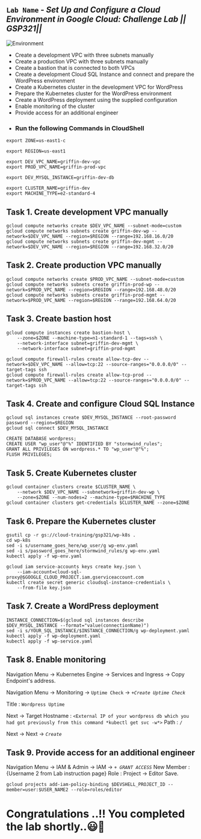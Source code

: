 ## `Lab Name` - *Set Up and Configure a Cloud Environment in Google Cloud: Challenge Lab || GSP321||*

![Environment](https://cdn.qwiklabs.com/UE5MydlafU0QvN7zdaOLo%2BVxvETvmuPJh%2B9kZxQnOzE%3D)


- Create a development VPC with three subnets manually
- Create a production VPC with three subnets manually
- Create a bastion that is connected to both VPCs
- Create a development Cloud SQL Instance and connect and prepare the WordPress environment
- Create a Kubernetes cluster in the development VPC for WordPress
- Prepare the Kubernetes cluster for the WordPress environment
- Create a WordPress deployment using the supplied configuration
- Enable monitoring of the cluster
- Provide access for an additional engineer

* ### Run the following Commands in CloudShell
```
export ZONE=us-east1-c
```
```
export REGION=us-east1
```
```
export DEV_VPC_NAME=griffin-dev-vpc
export PROD_VPC_NAME=griffin-prod-vpc
```
```
export DEV_MYSQL_INSTANCE=griffin-dev-db
```
```
export CLUSTER_NAME=griffin-dev
export MACHINE_TYPE=e2-standard-4
```

## Task 1. Create development VPC manually
```
gcloud compute networks create $DEV_VPC_NAME --subnet-mode=custom
gcloud compute networks subnets create griffin-dev-wp --network=$DEV_VPC_NAME --region=$REGION --range=192.168.16.0/20
gcloud compute networks subnets create griffin-dev-mgmt --network=$DEV_VPC_NAME --region=$REGION --range=192.168.32.0/20
```

## Task 2. Create production VPC manually
```
gcloud compute networks create $PROD_VPC_NAME --subnet-mode=custom
gcloud compute networks subnets create griffin-prod-wp --network=$PROD_VPC_NAME --region=$REGION --range=192.168.48.0/20
gcloud compute networks subnets create griffin-prod-mgmt --network=$PROD_VPC_NAME --region=$REGION --range=192.168.64.0/20
```

## Task 3. Create bastion host
```
gcloud compute instances create bastion-host \
    --zone=$ZONE --machine-type=n1-standard-1 --tags=ssh \
    --network-interface subnet=griffin-dev-mgmt \
    --network-interface subnet=griffin-prod-mgmt
```

```
gcloud compute firewall-rules create allow-tcp-dev --network=$DEV_VPC_NAME --allow=tcp:22 --source-ranges="0.0.0.0/0" --target-tags ssh
gcloud compute firewall-rules create allow-tcp-prod --network=$PROD_VPC_NAME --allow=tcp:22 --source-ranges="0.0.0.0/0" --target-tags ssh
```

## Task 4. Create and configure Cloud SQL Instance
```
gcloud sql instances create $DEV_MYSQL_INSTANCE --root-password password --region=$REGION
gcloud sql connect $DEV_MYSQL_INSTANCE
```

```
CREATE DATABASE wordpress;
CREATE USER "wp_user"@"%" IDENTIFIED BY "stormwind_rules";
GRANT ALL PRIVILEGES ON wordpress.* TO "wp_user"@"%";
FLUSH PRIVILEGES;
```

## Task 5. Create Kubernetes cluster
```
gcloud container clusters create $CLUSTER_NAME \
    --network $DEV_VPC_NAME --subnetwork=griffin-dev-wp \
    --zone=$ZONE --num-nodes=2 --machine-type=$MACHINE_TYPE
gcloud container clusters get-credentials $CLUSTER_NAME --zone=$ZONE
```

## Task 6. Prepare the Kubernetes cluster
```
gsutil cp -r gs://cloud-training/gsp321/wp-k8s .
cd wp-k8s
sed -i s/username_goes_here/wp_user/g wp-env.yaml
sed -i s/password_goes_here/stormwind_rules/g wp-env.yaml
kubectl apply -f wp-env.yaml
```

```
gcloud iam service-accounts keys create key.json \
    --iam-account=cloud-sql-proxy@$GOOGLE_CLOUD_PROJECT.iam.gserviceaccount.com
kubectl create secret generic cloudsql-instance-credentials \
    --from-file key.json
```

## Task 7. Create a WordPress deployment
```
INSTANCE_CONNECTION=$(gcloud sql instances describe $DEV_MYSQL_INSTANCE --format="value(connectionName)")
sed -i s/YOUR_SQL_INSTANCE/$INSTANCE_CONNECTION/g wp-deployment.yaml
kubectl apply -f wp-deployment.yaml
kubectl apply -f wp-service.yaml
```


## Task 8. Enable monitoring


Navigation Menu -> Kubernetes Engine -> Services and Ingress -> Copy Endpoint's address.

Navigation Menu -> Monitoring -> `Uptime Check` -> *`+Create Uptime Check`* 

   Title : `Wordpress Uptime`

Next -> Target
   Hostname : `<External IP of your wordpress db which you had got previously from this command *kubectl get svc -w*>`
   Path : `/`

Next -> Next -> *`Create`*


## Task 9. Provide access for an additional engineer
Navigation Menu -> IAM & Admin -> IAM -> *`+ GRANT ACCESS`*
New Member : {Username 2 from Lab instruction page}
Role : Project -> Editor
Save.

```
gcloud projects add-iam-policy-binding $DEVSHELL_PROJECT_ID --member=user:$USER_NAME2 --role=roles/editor
```

# Congratulations ..!! You completed the lab shortly..😃💯
